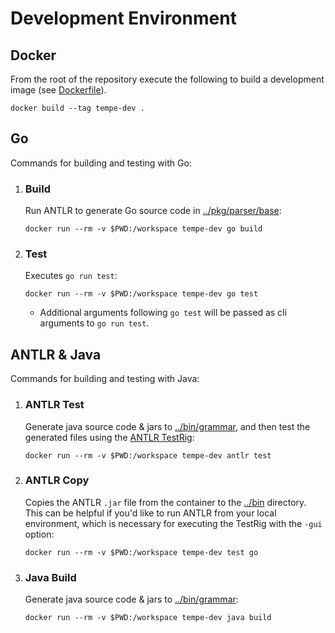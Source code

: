 # Development Environment

## Docker
From the root of the repository execute the following to build a development image (see [Dockerfile](../Dockerfile)).
```shell
docker build --tag tempe-dev .
```

## Go
Commands for building and testing with Go:

1. ### Build
    Run ANTLR to generate Go source code in [../pkg/parser/base](./pkg/parser/base):
    ```shell
    docker run --rm -v $PWD:/workspace tempe-dev go build
    ```

2. ### Test
    Executes `go run test`:
    ```shell
    docker run --rm -v $PWD:/workspace tempe-dev go test 
    ```
    - Additional arguments following `go test` will be passed as cli arguments to `go run test`.

## ANTLR & Java
Commands for building and testing with Java:

1. ### ANTLR Test
    Generate java source code & jars to [../bin/grammar](./bin/grammar), and then test the generated files
    using the [ANTLR TestRig](https://github.com/mobileink/lab.clj.antlr/blob/master/doc/testrig.md):
    ```shell
    docker run --rm -v $PWD:/workspace tempe-dev antlr test
    ```

2. ### ANTLR Copy
    Copies the ANTLR `.jar` file from the container to the [../bin](./bin) directory. This can be helpful 
    if you'd like to run ANTLR from your local environment, which is necessary for executing the TestRig
    with the `-gui` option:
    ```shell
    docker run --rm -v $PWD:/workspace tempe-dev test go
    ```

3. ### Java Build
    Generate java source code & jars to [../bin/grammar](./bin/grammar):
    ```shell
    docker run --rm -v $PWD:/workspace tempe-dev java build
    ```